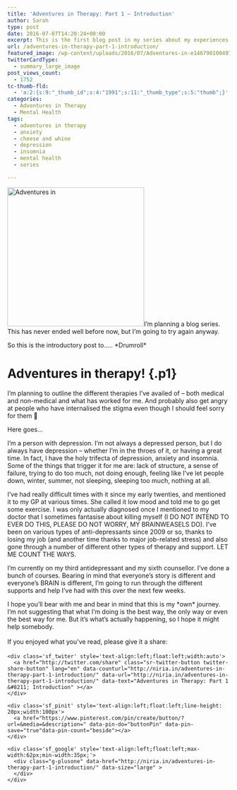 ```yaml
---
title: 'Adventures in Therapy: Part 1 – Introduction'
author: Sarah
type: post
date: 2016-07-07T14:20:24+00:00
excerpt: This is the first blog post in my series about my experiences with various types of therapy both medical and non-medical for my depression.
url: /adventures-in-therapy-part-1-introduction/
featured_image: /wp-content/uploads/2016/07/Adventures-in-e1467901004972.jpg
twitterCardType:
  - summary_large_image
post_views_count:
  - 1752
tc-thumb-fld:
  - 'a:2:{s:9:"_thumb_id";s:4:"1991";s:11:"_thumb_type";s:5:"thumb";}'
categories:
  - Adventures in Therapy
  - Mental Health
tags:
  - adventures in therapy
  - anxiety
  - cheese and whine
  - depression
  - insomnia
  - mental health
  - series

---
```

<div id="fb-root">
</div>

<p class="p1">
  <img class="alignright size-full wp-image-1991" src="http://niria.in/wp-content/uploads/2016/07/Adventures-in-e1467901004972.jpg" alt="Adventures in" width="310" height="315" srcset="http://niria.in/wp-content/uploads/2016/07/Adventures-in-e1467901004972.jpg 310w, http://niria.in/wp-content/uploads/2016/07/Adventures-in-e1467901004972-295x300.jpg 295w" sizes="(max-width: 310px) 100vw, 310px" />I’m planning a blog series. This has never ended well before now, but I’m going to try again anyway.
</p>

<p class="p1">
  So this is the introductory post to….. *Drumroll*
</p>

# Adventures in therapy! {.p1}

<p class="p1">
  I’m planning to outline the different therapies I’ve availed of &#8211; both medical and non-medical and what has worked for me. And probably also get angry at people who have internalised the stigma even though I should feel sorry for them 🙂
</p>

<p class="p1">
  Here goes…
</p>

<p class="p1">
  I’m a person with depression. I’m not always a depressed person, but I do always have depression &#8211; whether I’m in the throes of it, or having a great time. In fact, I have the holy trifecta of depression, anxiety and insomnia. Some of the things that trigger it for me are: lack of structure, a sense of failure, trying to do too much, not doing enough, feeling like I&#8217;ve let people down, winter, summer, not sleeping, sleeping too much, nothing at all.
</p>

<p class="p1">
  I’ve had really difficult times with it since my early twenties, and mentioned it to my GP at various times. She called it low mood and told me to go get some exercise. I was only actually diagnosed once I mentioned to my doctor that I sometimes fantasise about killing myself (I DO NOT INTEND TO EVER DO THIS, PLEASE DO NOT WORRY, MY BRAINWEASELS DO). I’ve been on various types of anti-depressants since 2009 or so, thanks to losing my job (and another time thanks to major job-related stress) and also gone through a number of different other types of therapy and support. LET ME COUNT THE WAYS.
</p>

<p class="p1">
  I’m currently on my third antidepressant and my sixth counsellor. I’ve done a bunch of courses. Bearing in mind that everyone’s story is different and everyone’s BRAIN is different, I’m going to run through the different supports and help I’ve had with this over the next few weeks.
</p>

<p class="p1">
  I hope you’ll bear with me and bear in mind that this is my *own* journey. I’m not suggesting that what I’m doing is the best way, the only way or even the best way for me. But it’s what’s actually happening, so I hope it might help somebody.
</p>

<div class='sfsi_Sicons' style='width: 100%; display: inline-block; vertical-align: middle; text-align:left'>
  <div style='margin:0px 8px 0px 0px; line-height: 24px'>
    <span>If you enjoyed what you've read, please give it a share:</span>
  </div>
  
  <div class='sfsi_socialwpr'>
    <div class='sf_fb' style='text-align:left;width:125px'>
      <div class="fb-like" href="http://niria.in/adventures-in-therapy-part-1-introduction/" width="180" send="false" showfaces="false"  action="like" data-share="true"data-layout="button_count" >
      </div>
    </div>
    
    <div class='sf_twiter' style='text-align:left;float:left;width:auto'>
      <a href="http://twitter.com/share" class="sr-twitter-button twitter-share-button" lang="en" data-counturl="http://niria.in/adventures-in-therapy-part-1-introduction/" data-url="http://niria.in/adventures-in-therapy-part-1-introduction/" data-text="Adventures in Therapy: Part 1 &#8211; Introduction" ></a>
    </div>
    
    <div class='sf_pinit' style='text-align:left;float:left;line-height: 20px;width:100px'>
      <a href="https://www.pinterest.com/pin/create/button/?url=&media=&description=" data-pin-do="buttonPin" data-pin-save="true"data-pin-count="beside"></a>
    </div>
    
    <div class='sf_google' style='text-align:left;float:left;max-width:62px;min-width:35px;'>
      <div class="g-plusone" data-href="http://niria.in/adventures-in-therapy-part-1-introduction/" data-size="large" >
      </div>
    </div>
  </div>
</div>